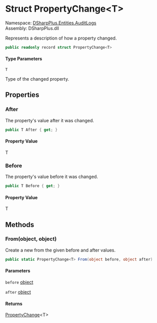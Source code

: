 # Struct PropertyChange<T\>

Namespace: [DSharpPlus.Entities.AuditLogs](DSharpPlus.Entities.AuditLogs.md)  
Assembly: DSharpPlus.dll

Represents a description of how a property changed.

```csharp
public readonly record struct PropertyChange<T>
```

#### Type Parameters

`T` 

Type of the changed property.

## Properties

### <a id="DSharpPlus_Entities_AuditLogs_PropertyChange_1_After"></a>After

The property's value after it was changed.

```csharp
public T After { get; }
```

#### Property Value

T

### <a id="DSharpPlus_Entities_AuditLogs_PropertyChange_1_Before"></a>Before

The property's value before it was changed.

```csharp
public T Before { get; }
```

#### Property Value

T

## Methods

### <a id="DSharpPlus_Entities_AuditLogs_PropertyChange_1_From_System_Object_System_Object_"></a>From\(object, object\)

Create a new <xref href="DSharpPlus.Entities.AuditLogs.PropertyChange%601" data-throw-if-not-resolved="false"></xref> from the given before and after values.

```csharp
public static PropertyChange<T> From(object before, object after)
```

#### Parameters

`before` [object](https://learn.microsoft.com/dotnet/api/system.object)

`after` [object](https://learn.microsoft.com/dotnet/api/system.object)

#### Returns

[PropertyChange](DSharpPlus.Entities.AuditLogs.PropertyChange\-1.md)<T\>

